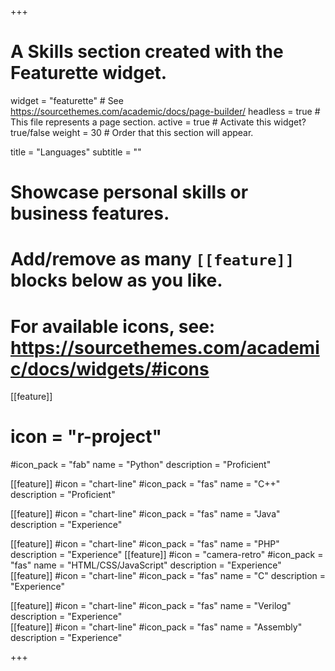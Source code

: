 +++
# A Skills section created with the Featurette widget.
widget = "featurette"  # See https://sourcethemes.com/academic/docs/page-builder/
headless = true  # This file represents a page section.
active = true  # Activate this widget? true/false
weight = 30  # Order that this section will appear.

title = "Languages"
subtitle = ""

# Showcase personal skills or business features.
# 
# Add/remove as many `[[feature]]` blocks below as you like.
# 
# For available icons, see: https://sourcethemes.com/academic/docs/widgets/#icons

[[feature]]
 # icon = "r-project"
  #icon_pack = "fab"
  name = "Python"
  description = "Proficient"
  
[[feature]]
  #icon = "chart-line"
  #icon_pack = "fas"
  name = "C++"
  description = "Proficient" 
 
[[feature]]
  #icon = "chart-line"
  #icon_pack = "fas"
  name = "Java"
  description = "Experience" 

[[feature]]
  #icon = "chart-line"
  #icon_pack = "fas"
  name = "PHP"
  description = "Experience" 
[[feature]]
  #icon = "camera-retro"
  #icon_pack = "fas"
  name = "HTML/CSS/JavaScript"
  description = "Experience" 
[[feature]]
  #icon = "chart-line"
  #icon_pack = "fas"
  name = "C"
  description = "Experience" 

[[feature]]
  #icon = "chart-line"
  #icon_pack = "fas"
  name = "Verilog"
  description = "Experience"  
[[feature]]
  #icon = "chart-line"
  #icon_pack = "fas"
  name = "Assembly"
  description = "Experience" 


+++
